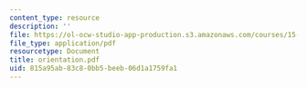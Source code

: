 ```yaml
---
content_type: resource
description: ''
file: https://ol-ocw-studio-app-production.s3.amazonaws.com/courses/15-328-team-project-fall-2003/815a95ab83c80bb5beeb06d1a1759fa1_orientation.pdf
file_type: application/pdf
resourcetype: Document
title: orientation.pdf
uid: 815a95ab-83c8-0bb5-beeb-06d1a1759fa1
---
```


